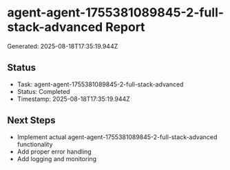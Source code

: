 # agent-agent-1755381089845-2-full-stack-advanced Report

Generated: 2025-08-18T17:35:19.944Z

## Status
- Task: agent-agent-1755381089845-2-full-stack-advanced
- Status: Completed
- Timestamp: 2025-08-18T17:35:19.944Z

## Next Steps
- Implement actual agent-agent-1755381089845-2-full-stack-advanced functionality
- Add proper error handling
- Add logging and monitoring
